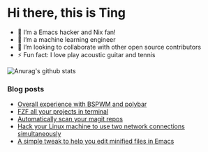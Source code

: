 # Hi there, this is Ting

- 🔭 I’m a Emacs hacker and Nix fan!
- 🌱 I’m a machine learning engineer
- 👯 I’m looking to collaborate with other open source contributors
- ⚡ Fun fact: I love play acoustic guitar and tennis

![Anurag's github stats](https://github-readme-stats.vercel.app/api?username=ztlevi&show_icons=true&theme=onedark)

### Blog posts

<!-- BLOG-POST-LIST:START -->
- [Overall experience with BSPWM and polybar](https://ztlevi.github.io/posts/Overall-experience-with-BSPWM-and-polybar/)
- [FZF all your projects in terminal](https://ztlevi.github.io/posts/FZF-all-your-projects-in-terminal/)
- [Automatically scan your magit repos](https://ztlevi.github.io/posts/Automatically-scan-your-magit-repos/)
- [Hack your Linux machine to use two network connections simultaneously](https://ztlevi.github.io/posts/Hack-your-Linux-machine-to-use-two-network-connections-simultaneously/)
- [A simple tweak to help you edit minified files in Emacs](https://ztlevi.github.io/posts/A-simple-tweak-to-help-you-edit-minified-files-in-Emacs/)
<!-- BLOG-POST-LIST:END -->
